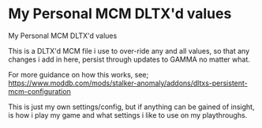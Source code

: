 # My Personal MCM DLTX'd values
My Personal MCM DLTX'd values

This is a DLTX'd MCM file i use to over-ride any and all values, so that any changes i add in here, persist through updates to GAMMA no matter what.

For more guidance on how this works, see; https://www.moddb.com/mods/stalker-anomaly/addons/dltxs-persistent-mcm-configuration

This is just my own settings/config, but if anything can be gained of insight, is how i play my game and what settings i like to use on my playthroughs.

